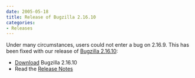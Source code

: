 ```yaml
---
date: 2005-05-18
title: Release of Bugzilla 2.16.10
categories:
- Releases
---
```


Under many circumstances, users could not enter a bug on 2.16.9. This has been fixed with our release of [Bugzilla 2.16.10](/releases/2.16.10/):

*   [Download](/download/#oldstable) Bugzilla 2.16.10
*   Read the [Release Notes](/releases/2.16.10/)

